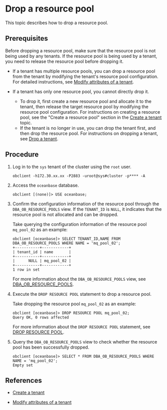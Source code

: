# Drop a resource pool

This topic describes how to drop a resource pool.

## Prerequisites

Before dropping a resource pool, make sure that the resource pool is not being used by any tenants. If the resource pool is being used by a tenant, you need to release the resource pool before dropping it.

* If a tenant has multiple resource pools, you can drop a resource pool from the tenant by modifying the tenant's resource pool configuration. For detailed instructions, see [Modify attributes of a tenant](../1000.modify-tenant-properties.md).

* If a tenant has only one resource pool, you cannot directly drop it.

   * To drop it, first create a new resource pool and allocate it to the tenant, then release the target resource pool by modifying the resource pool configuration. For instructions on creating a resource pool, see the "Create a resource pool" section in the [Create a tenant](../200.manage-create-tenant.md) topic.
   * If the tenant is no longer in use, you can drop the tenant first, and then drop the resource pool. For instructions on dropping a tenant, see [Drop a tenant](../1200.delete-tenant.md).

## Procedure

1. Log in to the `sys` tenant of the cluster using the `root` user.

   ```shell
   obclient -h172.30.xx.xx -P2883 -uroot@sys#cluster -p**** -A
   ```

2. Access the `oceanbase` database.

   ```shell
   obclient [(none)]> USE oceanbase;
   ```

3. Confirm the configuration information of the resource pool through the `DBA_OB_RESOURCE_POOLS` view. If the `TENANT_ID` is `NULL`, it indicates that the resource pool is not allocated and can be dropped.

   Take querying the configuration information of the resource pool `mq_pool_02` as an example:

   ```shell
   obclient [oceanbase]> SELECT TENANT_ID,NAME FROM DBA_OB_RESOURCE_POOLS WHERE NAME = 'mq_pool_02';
   +-----------+------------+
   | tenant_id | name       |
   +-----------+------------+
   |      NULL | mq_pool_02 |
   +-----------+------------+
   1 row in set
   ```

   For more information about the `DBA_OB_RESOURCE_POOLS` view, see [DBA_OB_RESOURCE_POOLS](../../../../700.reference/700.system-views/400.system-view-of-mysql-mode/200.dictionary-view-of-mysql-mode/4700.oceanbase-dba_ob_resource_pools-of-mysql-mode.md).

4. Execute the `DROP RESOURCE POOL` statement to drop a resource pool.

   Take dropping the resource pool `mq_pool_02` as an example:

   ```shell
   obclient [oceanbase]> DROP RESOURCE POOL mq_pool_02;
   Query OK, 0 rows affected
   ```

   For more information about the `DROP RESOURCE POOL` statement, see [DROP RESOURCE POOL](../../../../700.reference/500.sql-reference/100.sql-syntax/100.system-tenants/900.drop-resource-pool.md).

5. Query the `DBA_OB_RESOURCE_POOLS` view to check whether the resource pool has been successfully dropped.

   ```shell
   obclient [oceanbase]> SELECT * FROM DBA_OB_RESOURCE_POOLS WHERE NAME = 'mq_pool_02';
   Empty set
   ```

## References

* [Create a tenant](../200.manage-create-tenant.md)

* [Modify attributes of a tenant](../1000.modify-tenant-properties.md)

